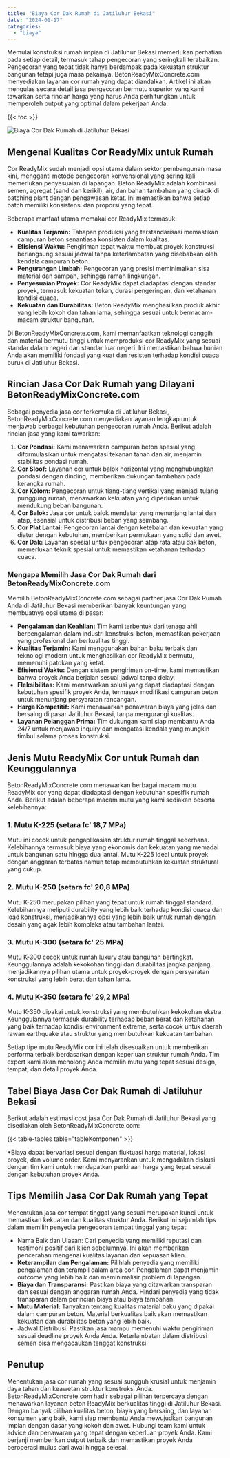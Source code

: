 ```yaml
---
title: "Biaya Cor Dak Rumah di Jatiluhur Bekasi"
date: "2024-01-17"
categories: 
  - "biaya"
---
```


Memulai konstruksi rumah impian di Jatiluhur Bekasi memerlukan perhatian pada setiap detail, termasuk tahap pengecoran yang seringkali terabaikan. Pengecoran yang tepat tidak hanya berdampak pada kekuatan struktur bangunan tetapi juga masa pakainya. BetonReadyMixConcrete.com menyediakan layanan cor rumah yang dapat diandalkan. Artikel ini akan mengulas secara detail jasa pengecoran bermutu superior yang kami tawarkan serta rincian harga yang harus Anda perhitungkan untuk memperoleh output yang optimal dalam pekerjaan Anda.

{{< toc >}}

![Biaya Cor Dak Rumah di Jatiluhur Bekasi](https://betoncor8.github.io/cor/harga-beton-readymix-concrete%20(37).png)

## Mengenal Kualitas Cor ReadyMix untuk Rumah

Cor ReadyMix sudah menjadi opsi utama dalam sektor pembangunan masa kini, mengganti metode pengecoran konvensional yang sering kali memerlukan penyesuaian di lapangan. Beton ReadyMix adalah kombinasi semen, agregat (sand dan kerikil), air, dan bahan tambahan yang diracik di batching plant dengan pengawasan ketat. Ini memastikan bahwa setiap batch memiliki konsistensi dan proporsi yang tepat.

Beberapa manfaat utama memakai cor ReadyMix termasuk:

- **Kualitas Terjamin:** Tahapan produksi yang terstandarisasi memastikan campuran beton senantiasa konsisten dalam kualitas.
- **Efisiensi Waktu:** Pengiriman tepat waktu membuat proyek konstruksi berlangsung sesuai jadwal tanpa keterlambatan yang disebabkan oleh kendala campuran beton.
- **Pengurangan Limbah:** Pengecoran yang presisi meminimalkan sisa material dan sampah, sehingga ramah lingkungan.
- **Penyesuaian Proyek:** Cor ReadyMix dapat diadaptasi dengan standar proyek, termasuk kekuatan tekan, durasi pengeringan, dan ketahanan kondisi cuaca.
- **Kekuatan dan Durabilitas:** Beton ReadyMix menghasilkan produk akhir yang lebih kokoh dan tahan lama, sehingga sesuai untuk bermacam-macam struktur bangunan.

Di BetonReadyMixConcrete.com, kami memanfaatkan teknologi canggih dan material bermutu tinggi untuk memproduksi cor ReadyMix yang sesuai standar dalam negeri dan standar luar negeri. Ini memastikan bahwa hunian Anda akan memiliki fondasi yang kuat dan resisten terhadap kondisi cuaca buruk di Jatiluhur Bekasi.

## Rincian Jasa Cor Dak Rumah yang Dilayani BetonReadyMixConcrete.com

Sebagai penyedia jasa cor terkemuka di Jatiluhur Bekasi, BetonReadyMixConcrete.com menyediakan layanan lengkap untuk menjawab berbagai kebutuhan pengecoran rumah Anda. Berikut adalah rincian jasa yang kami tawarkan:

1. **Cor Pondasi:** Kami menawarkan campuran beton spesial yang diformulasikan untuk mengatasi tekanan tanah dan air, menjamin stabilitas pondasi rumah.
2. **Cor Sloof:** Layanan cor untuk balok horizontal yang menghubungkan pondasi dengan dinding, memberikan dukungan tambahan pada kerangka rumah.
3. **Cor Kolom:** Pengecoran untuk tiang-tiang vertikal yang menjadi tulang punggung rumah, menawarkan kekuatan yang diperlukan untuk mendukung beban bangunan.
4. **Cor Balok:** Jasa cor untuk balok mendatar yang menunjang lantai dan atap, esensial untuk distribusi beban yang seimbang.
5. **Cor Plat Lantai:** Pengecoran lantai dengan ketebalan dan kekuatan yang diatur dengan kebutuhan, memberikan permukaan yang solid dan awet.
6. **Cor Dak:** Layanan spesial untuk pengecoran atap rata atau dak beton, memerlukan teknik spesial untuk memastikan ketahanan terhadap cuaca.

### Mengapa Memilih Jasa Cor Dak Rumah dari BetonReadyMixConcrete.com

Memilih BetonReadyMixConcrete.com sebagai partner jasa Cor Dak Rumah Anda di Jatiluhur Bekasi memberikan banyak keuntungan yang membuatnya opsi utama di pasar:

- **Pengalaman dan Keahlian:** Tim kami terbentuk dari tenaga ahli berpengalaman dalam industri konstruksi beton, memastikan pekerjaan yang profesional dan berkualitas tinggi.
- **Kualitas Terjamin:** Kami menggunakan bahan baku terbaik dan teknologi modern untuk menghasilkan cor ReadyMix bermutu, memenuhi patokan yang ketat.
- **Efisiensi Waktu:** Dengan sistem pengiriman on-time, kami memastikan bahwa proyek Anda berjalan sesuai jadwal tanpa delay.
- **Fleksibilitas:** Kami menawarkan solusi yang dapat diadaptasi dengan kebutuhan spesifik proyek Anda, termasuk modifikasi campuran beton untuk menunjang persyaratan rancangan.
- **Harga Kompetitif:** Kami menawarkan penawaran biaya yang jelas dan bersaing di pasar Jatiluhur Bekasi, tanpa mengurangi kualitas.
- **Layanan Pelanggan Prima:** Tim dukungan kami siap membantu Anda 24/7 untuk menjawab inquiry dan mengatasi kendala yang mungkin timbul selama proses konstruksi.

## Jenis Mutu ReadyMix Cor untuk Rumah dan Keunggulannya

BetonReadyMixConcrete.com menawarkan berbagai macam mutu ReadyMix cor yang dapat diadaptasi dengan kebutuhan spesifik rumah Anda. Berikut adalah beberapa macam mutu yang kami sediakan beserta kelebihannya:

### 1\. Mutu K-225 (setara fc' 18,7 MPa)

Mutu ini cocok untuk pengaplikasian struktur rumah tinggal sederhana. Kelebihannya termasuk biaya yang ekonomis dan kekuatan yang memadai untuk bangunan satu hingga dua lantai. Mutu K-225 ideal untuk proyek dengan anggaran terbatas namun tetap membutuhkan kekuatan struktural yang cukup.

### 2\. Mutu K-250 (setara fc' 20,8 MPa)

Mutu K-250 merupakan pilihan yang tepat untuk rumah tinggal standard. Kelebihannya meliputi durability yang lebih baik terhadap kondisi cuaca dan load konstruksi, menjadikannya opsi yang lebih baik untuk rumah dengan desain yang agak lebih kompleks atau tambahan lantai.

### 3\. Mutu K-300 (setara fc' 25 MPa)

Mutu K-300 cocok untuk rumah luxury atau bangunan bertingkat. Keunggulannya adalah kekokohan tinggi dan durabilitas jangka panjang, menjadikannya pilihan utama untuk proyek-proyek dengan persyaratan konstruksi yang lebih berat dan tahan lama.

### 4\. Mutu K-350 (setara fc' 29,2 MPa)

Mutu K-350 dipakai untuk konstruksi yang membutuhkan kekokohan ekstra. Keunggulannya termasuk durability terhadap beban berat dan ketahanan yang baik terhadap kondisi environment extreme, serta cocok untuk daerah rawan earthquake atau struktur yang membutuhkan kekuatan tambahan.

Setiap tipe mutu ReadyMix cor ini telah disesuaikan untuk memberikan performa terbaik berdasarkan dengan keperluan struktur rumah Anda. Tim expert kami akan menolong Anda memilih mutu yang tepat sesuai design, tempat, dan detail proyek Anda.

## Tabel Biaya Jasa Cor Dak Rumah di Jatiluhur Bekasi

Berikut adalah estimasi cost jasa Cor Dak Rumah di Jatiluhur Bekasi yang disediakan oleh BetonReadyMixConcrete.com:

{{< table-tables table="tableKomponen" >}}

\*Biaya dapat bervariasi sesuai dengan fluktuasi harga material, lokasi proyek, dan volume order. Kami menyarankan untuk mengadakan diskusi dengan tim kami untuk mendapatkan perkiraan harga yang tepat sesuai dengan kebutuhan proyek Anda.

## Tips Memilih Jasa Cor Dak Rumah yang Tepat

Menentukan jasa cor tempat tinggal yang sesuai merupakan kunci untuk memastikan kekuatan dan kualitas struktur Anda. Berikut ini sejumlah tips dalam memilih penyedia pengecoran tempat tinggal yang tepat:

- Nama Baik dan Ulasan: Cari penyedia yang memiliki reputasi dan testimoni positif dari klien sebelumnya. Ini akan memberikan pencerahan mengenai kualitas layanan dan kepuasan klien.
- **Keterampilan dan Pengalaman:** Pilihlah penyedia yang memiliki pengalaman dan terampil dalam area cor. Pengalaman dapat menjamin outcome yang lebih baik dan meminimalisir problem di lapangan.
- **Biaya dan Transparansi:** Pastikan biaya yang ditawarkan transparan dan sesuai dengan anggaran rumah Anda. Hindari penyedia yang tidak transparan dalam perincian biaya atau biaya tambahan.
- **Mutu Material:** Tanyakan tentang kualitas material baku yang dipakai dalam campuran beton. Material berkualitas baik akan memastikan kekuatan dan durabilitas beton yang lebih baik.
- Jadwal Distribusi: Pastikan jasa mampu memenuhi waktu pengiriman sesuai deadline proyek Anda Anda. Keterlambatan dalam distribusi semen bisa mengacaukan tenggat konstruksi.

## Penutup

Menentukan jasa cor rumah yang sesuai sungguh krusial untuk menjamin daya tahan dan keawetan struktur konstruksi Anda. BetonReadyMixConcrete.com hadir sebagai pilihan terpercaya dengan menawarkan layanan beton ReadyMix berkualitas tinggi di Jatiluhur Bekasi. Dengan banyak pilihan kualitas beton, biaya yang bersaing, dan layanan konsumen yang baik, kami siap membantu Anda mewujudkan bangunan impian dengan dasar yang kokoh dan awet. Hubungi team kami untuk advice dan penawaran yang tepat dengan keperluan proyek Anda. Kami berjanji memberikan output terbaik dan memastikan proyek Anda beroperasi mulus dari awal hingga selesai.
